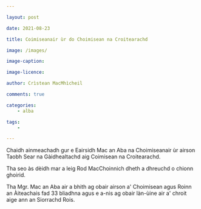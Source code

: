 ```yaml
---

layout: post

date: 2021-08-23

title: Coimiseanair ùr do Choimisean na Croitearachd

image: /images/

image-caption:

image-licence:

author: Crìstean MacMhìcheil

comments: true

categories:
    - alba

tags:
    -

---
```



Chaidh ainmeachadh gur e Eairsidh Mac an Aba na Choimiseanair ùr airson Taobh Sear na Gàidhealtachd aig Coimisean na Croitearachd.

Tha seo às dèidh mar a leig Rod MacChoinnich dheth a dhreuchd o chionn ghoirid.

Tha Mgr. Mac an Aba air a bhith ag obair airson a' Choimisean agus Roinn an Àiteachais fad 33 bliadhna agus e a-nis ag obair làn-ùine air a' chroit aige ann an Siorrachd Rois.

<!--more-->
